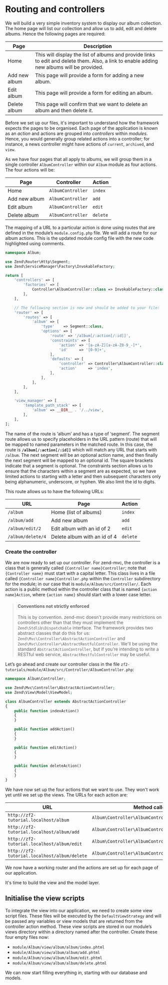 # Routing and controllers

We will build a very simple inventory system to display our album collection.
The home page will list our collection and allow us to add, edit and delete
albums. Hence the following pages are required:

Page          | Description
------------- | -----------
Home          | This will display the list of albums and provide links to edit and delete them. Also, a link to enable adding new albums will be provided.
Add new album | This page will provide a form for adding a new album.
Edit album    | This page will provide a form for editing an album.
Delete album  | This page will confirm that we want to delete an album and then delete it.

Before we set up our files, it's important to understand how the framework
expects the pages to be organised. Each page of the application is known as an
*action* and actions are grouped into *controllers* within *modules*. Hence, you
would generally group related actions into a controller; for instance, a news
controller might have actions of `current`, `archived`, and `view`.

As we have four pages that all apply to albums, we will group them in a single
controller `AlbumController` within our `Album` module as four actions. The four
actions will be:

Page          | Controller        | Action
------------- | ----------------- | ------
Home          | `AlbumController` | `index`
Add new album | `AlbumController` | `add`
Edit album    | `AlbumController` | `edit`
Delete album  | `AlbumController` | `delete`

The mapping of a URL to a particular action is done using routes that are
defined in the module’s `module.config.php` file. We will add a route for our
album actions. This is the updated module config file with the new code
highlighted using comments.

```php
namespace Album;

use Zend\Router\Http\Segment;
use Zend\ServiceManager\Factory\InvokableFactory;

return [
    'controllers' => [
        'factories' => [
            Controller\AlbumController::class => InvokableFactory::class,
        ],
    ],

    // The following section is new and should be added to your file:
    'router' => [
        'routes' => [
            'album' => [
                'type'    => Segment::class,
                'options' => [
                    'route' => '/album[/:action[/:id]]',
                    'constraints' => [
                        'action' => '[a-zA-Z][a-zA-Z0-9_-]*',
                        'id'     => '[0-9]+',
                    ],
                    'defaults' => [
                        'controller' => Controller\AlbumController::class,
                        'action'     => 'index',
                    ],
                ],
            ],
        ],
    ],

    'view_manager' => [
        'template_path_stack' => [
            'album' => __DIR__ . '/../view',
        ],
    ],
];
```

The name of the route is ‘album’ and has a type of ‘segment’. The segment route
allows us to specify placeholders in the URL pattern (route) that will be mapped
to named parameters in the matched route. In this case, the route is
**`/album[/:action[/:id]]`** which will match any URL that starts with `/album`.
The next segment will be an optional action name, and then finally the next
segment will be mapped to an optional id. The square brackets indicate that a
segment is optional. The constraints section allows us to ensure that the
characters within a segment are as expected, so we have limited actions to
starting with a letter and then subsequent characters only being alphanumeric,
underscore, or hyphen. We also limit the id to digits.

This route allows us to have the following URLs:

URL               | Page                         | Action
----------------- | ---------------------------- | ------
`/album`          | Home (list of albums)        | `index`
`/album/add`      | Add new album                | `add`
`/album/edit/2`   | Edit album with an id of 2   | `edit`
`/album/delete/4` | Delete album with an id of 4 | `delete`

### Create the controller

We are now ready to set up our controller. For zend-mvc, the controller
is a class that is generally called `{Controller name}Controller`; note that
`{Controller name}` must start with a capital letter. This class lives in a file
called `{Controller name}Controller.php` within the `Controller` subdirectory for
the module; in our case that is `module/Album/src/Controller/`. Each action
is a public method within the controller class that is named `{action
name}Action`, where `{action name}` should start with a lower case
letter.

> #### Conventions not strictly enforced
>
> This is by convention. zend-mvc doesn't provide many restrictions on
> controllers other than that they must implement the `Zend\Stdlib\Dispatchable`
> interface. The framework provides two abstract classes that do this for us:
> `Zend\Mvc\Controller\AbstractActionController` and
> `Zend\Mvc\Controller\AbstractRestfulController`. We'll be using the standard
> `AbstractActionController`, but if you’re intending to write a RESTful web
> service, `AbstractRestfulController` may be useful.

Let’s go ahead and create our controller class in the file
`zf2-tutorials/module/Album/src/Controller/AlbumController.php`:

```php
namespace Album\Controller;

use Zend\Mvc\Controller\AbstractActionController;
use Zend\View\Model\ViewModel;

class AlbumController extends AbstractActionController
{
    public function indexAction()
    {
    }

    public function addAction()
    {
    }

    public function editAction()
    {
    }

    public function deleteAction()
    {
    }
}
```

We have now set up the four actions that we want to use. They won't work yet
until we set up the views. The URLs for each action are:

URL                                          | Method called
-------------------------------------------- | -------------
`http://zf2-tutorial.localhost/album`        | `Album\Controller\AlbumController::indexAction`
`http://zf2-tutorial.localhost/album/add`    | `Album\Controller\AlbumController::addAction`
`http://zf2-tutorial.localhost/album/edit`   | `Album\Controller\AlbumController::editAction`
`http://zf2-tutorial.localhost/album/delete` | `Album\Controller\AlbumController::deleteAction`

We now have a working router and the actions are set up for each page of our
application.

It's time to build the view and the model layer.

## Initialise the view scripts

To integrate the view into our application, we need to create some view script
files. These files will be executed by the `DefaultViewStrategy` and will be
passed any variables or view models that are returned from the controller action
method. These view scripts are stored in our module’s views directory within a
directory named after the controller. Create these four empty files now:

- `module/Album/view/album/album/index.phtml`
- `module/Album/view/album/album/add.phtml`
- `module/Album/view/album/album/edit.phtml`
- `module/Album/view/album/album/delete.phtml`

We can now start filling everything in, starting with our database and models.
